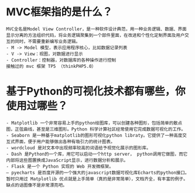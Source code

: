 # MVC框架指的是什么？
    MVC全名是Model View Controller，是一种软件设计典范，用一种业务逻辑、数据、界面显示分离的方法组织代码，将业务逻辑聚集到一个部件里面，在改进和个性化定制界面及用户交互的同时，不需要重新编写业务逻辑。
    - M -> Model 模型，表示应用程序核心，比如数据记录列表
    - V -> View：视图，对数据进行显示
    - Controller：控制器，对数据库的各种操作进行控制
    接触过的 mvc 框架 TP5 （thinkPHP5.0）


# 基于Python的可视化技术都有哪些，你使用过哪些？
    - Matplotlib 一个非常容易上手的python绘图库，可以创建各种图形，包括简单的散点图，正弦曲线，甚至是三维图形。Python 科学计算社区经常使用它完成数据可视化的工作。
    - Seaborn 是一种基于matplotlib的图形可视化python libraty。它提供了一种高度交互式界面，便于用户能够做出各种有吸引力的统计图表。
    - wordcloud 是对文本中出现频率较高的词语给予视觉化展示的图形库。 
    - Dash 是Python的一个库，用它可以启动一个http server， python调用它做图，而它内部将这些图置换成JavaScript显示，进行数据分析和展示。
    - Flask 是一个 Python 实现的 Web 开发微框架。
    — pyecharts 是百度开源的一个强大的javascript数据可视化库Echarts的python接口。
    暂时只用过 Matplotlib 优点就是上手简单（真的是非常简单），文档齐全，有丰富的例子。缺点的话图像不是非常漂亮吧。